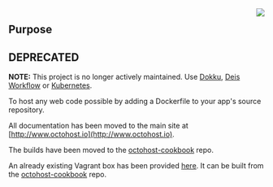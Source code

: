 <img src="http://github.froese.org/assets/octohost/octohost-300-words.png" align="right" border="0" />

Purpose
--------

## DEPRECATED

**NOTE:** This project is no longer actively maintained. Use [Dokku](https://github.com/dokku/dokku), [Deis Workflow](https://deis.com/) or [Kubernetes](https://github.com/kubernetes/kubernetes).

To host any web code possible by adding a Dockerfile to your app's source repository.

All documentation has been moved to the main site at [http://www.octohost.io](http://www.octohost.io).

The builds have been moved to the [octohost-cookbook](https://github.com/octohost/octohost-cookbook) repo.

An already existing Vagrant box has been provided [here](https://github.com/octohost/octovagrant). It can be built from the [octohost-cookbook](https://github.com/octohost/octohost-cookbook) repo.
